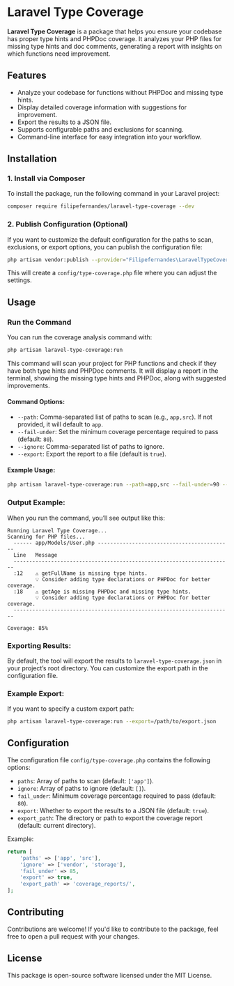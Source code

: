 # Laravel Type Coverage

**Laravel Type Coverage** is a package that helps you ensure your codebase has proper type hints and PHPDoc coverage. It analyzes your PHP files for missing type hints and doc comments, generating a report with insights on which functions need improvement.

## Features

- Analyze your codebase for functions without PHPDoc and missing type hints.
- Display detailed coverage information with suggestions for improvement.
- Export the results to a JSON file.
- Supports configurable paths and exclusions for scanning.
- Command-line interface for easy integration into your workflow.

## Installation

### 1. Install via Composer

To install the package, run the following command in your Laravel project:

```bash
composer require filipefernandes/laravel-type-coverage --dev
```

### 2. Publish Configuration (Optional)

If you want to customize the default configuration for the paths to scan, exclusions, or export options, you can publish the configuration file:

```bash
php artisan vendor:publish --provider="Filipefernandes\LaravelTypeCoverage\LaravelTypeCoverageServiceProvider" --tag="config"
```

This will create a `config/type-coverage.php` file where you can adjust the settings.

## Usage

### Run the Command

You can run the coverage analysis command with:

```bash
php artisan laravel-type-coverage:run
```

This command will scan your project for PHP functions and check if they have both type hints and PHPDoc comments. It will display a report in the terminal, showing the missing type hints and PHPDoc, along with suggested improvements.

#### Command Options:

- `--path`: Comma-separated list of paths to scan (e.g., `app,src`). If not provided, it will default to `app`.
- `--fail-under`: Set the minimum coverage percentage required to pass (default: `80`).
- `--ignore`: Comma-separated list of paths to ignore.
- `--export`: Export the report to a file (default is `true`).

#### Example Usage:

```bash
php artisan laravel-type-coverage:run --path=app,src --fail-under=90 --export
```

### Output Example:

When you run the command, you’ll see output like this:

```
Running Laravel Type Coverage...
Scanning for PHP files...
  ------ app/Models/User.php -------------------------------------------
  Line   Message
  ----------------------------------------------------------------------
  :12    ⚠️ getFullName is missing type hints.
         💡 Consider adding type declarations or PHPDoc for better coverage.
  :18    ⚠️ getAge is missing PHPDoc and missing type hints.
         💡 Consider adding type declarations or PHPDoc for better coverage.
  ----------------------------------------------------------------------

Coverage: 85%
```

### Exporting Results:

By default, the tool will export the results to `laravel-type-coverage.json` in your project’s root directory. You can customize the export path in the configuration file.

### Example Export:

If you want to specify a custom export path:

```bash
php artisan laravel-type-coverage:run --export=/path/to/export.json
```

## Configuration

The configuration file `config/type-coverage.php` contains the following options:

- `paths`: Array of paths to scan (default: `['app']`).
- `ignore`: Array of paths to ignore (default: `[]`).
- `fail_under`: Minimum coverage percentage required to pass (default: `80`).
- `export`: Whether to export the results to a JSON file (default: `true`).
- `export_path`: The directory or path to export the coverage report (default: current directory).

Example:

```php
return [
    'paths' => ['app', 'src'],
    'ignore' => ['vendor', 'storage'],
    'fail_under' => 85,
    'export' => true,
    'export_path' => 'coverage_reports/',
];
```

## Contributing

Contributions are welcome! If you'd like to contribute to the package, feel free to open a pull request with your changes.

## License

This package is open-source software licensed under the MIT License.
